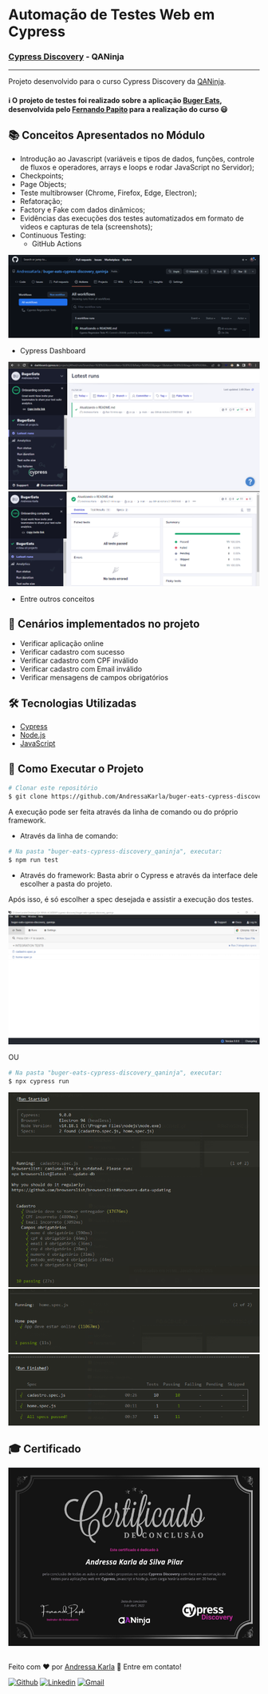 # Automação de Testes Web em Cypress
### [Cypress Discovery](https://app.qaninja.com.br/area/produto/item/148694) - QANinja
---
Projeto desenvolvido para o curso Cypress Discovery da [QANinja](https://app.qaninja.com.br/area/vitrine).

#### :information_source: O projeto de testes foi realizado sobre a aplicação [Buger Eats](https://buger-eats-qa.vercel.app), desenvolvida pelo [Fernando Papito](https://www.linkedin.com/in/papitoio/) para a realização do curso :smiley:

## :books: Conceitos Apresentados no Módulo
- Introdução ao Javascript (variáveis e tipos de dados, funções, controle de fluxos e operadores, arrays e loops e rodar JavaScript no Servidor);
- Checkpoints;
- Page Objects;
- Teste multibrowser (Chrome, Firefox, Edge, Electron);
- Refatoração;
- Factory e Fake com dados dinâmicos;
- Evidências das execuções dos testes automatizados em formato de videos e capturas de tela (screenshots);
- Continuous Testing:
  - GitHub Actions
  
![github-actions](https://github.com/AndressaKarla/buger-eats-cypress-discovery_qaninja/blob/main/arquivos/github-actions.png)

  - Cypress Dashboard
  
![cypress-dashboard-1](https://github.com/AndressaKarla/buger-eats-cypress-discovery_qaninja/blob/main/arquivos/cypress-dashboard-1.png)
![cypress-dashboard-2](https://github.com/AndressaKarla/buger-eats-cypress-discovery_qaninja/blob/main/arquivos/cypress-dashboard-2.png)

- Entre outros conceitos


## :pushpin: Cenários implementados no projeto
- Verificar aplicação online
- Verificar cadastro com sucesso
- Verificar cadastro com CPF inválido
- Verificar cadastro com Email inválido
- Verificar mensagens de campos obrigatórios


## :hammer_and_wrench: Tecnologias Utilizadas
- [Cypress](https://www.cypress.io/)
- [Node.js](https://nodejs.org/en/)
- [JavaScript](https://developer.mozilla.org/pt-BR/docs/Web/JavaScript)


## :checkered_flag: Como Executar o Projeto
```bash
# Clonar este repositório
$ git clone https://github.com/AndressaKarla/buger-eats-cypress-discovery_qaninja.git
```
A execução pode ser feita através da linha de comando ou do próprio framework.
- Através da linha de comando:
```bash
# Na pasta "buger-eats-cypress-discovery_qaninja", executar:
$ npm run test
```
- Através do framework:
Basta abrir o Cypress e através da interface dele escolher a pasta do projeto.

Após isso, é só escolher a spec desejada e assistir a execução dos testes.

![npm-run-test](https://github.com/AndressaKarla/buger-eats-cypress-discovery_qaninja/blob/main/arquivos/npm-run-test.gif)

OU

```bash
# Na pasta "buger-eats-cypress-discovery_qaninja", executar:
$ npx cypress run
```
![npx-cypress-run-1](https://github.com/AndressaKarla/buger-eats-cypress-discovery_qaninja/blob/main/arquivos/npx-cypress-run-1.png)
![npx-cypress-run-2](https://github.com/AndressaKarla/buger-eats-cypress-discovery_qaninja/blob/main/arquivos/npx-cypress-run-2.png)
![npx-cypress-run-3](https://github.com/AndressaKarla/buger-eats-cypress-discovery_qaninja/blob/main/arquivos/npx-cypress-run-3.png)

## :mortar_board: Certificado
![certificado](https://github.com/AndressaKarla/buger-eats-cypress-discovery_qaninja/blob/main/arquivos/certificado-curso-cypress-discovery-QANinja_%20Andressa-Karla.png)

##
Feito com ❤️ por <a href="https://www.linkedin.com/in/andressakarla/">Andressa Karla</a> :wave: Entre em contato!

[![Github](https://img.shields.io/badge/-Github-595D60?style=flat-square&logo=Github&logoColor=white&link=https://github.com/AndressaKarla/)](https://github.com/AndressaKarla/)
[![Linkedin](https://img.shields.io/badge/-LinkedIn-595D60?style=flat-square&logo=Linkedin&logoColor=white&link=https://www.linkedin.com/in/andressakarla//)](https://www.linkedin.com/in/andressakarla/)
[![Gmail](https://img.shields.io/badge/-Gmail-595D60?style=flat-square&logo=Gmail&logoColor=white&link=mailto:andressa.karla1@gmail.com)](mailto:andressa.karla1@gmail.com)
